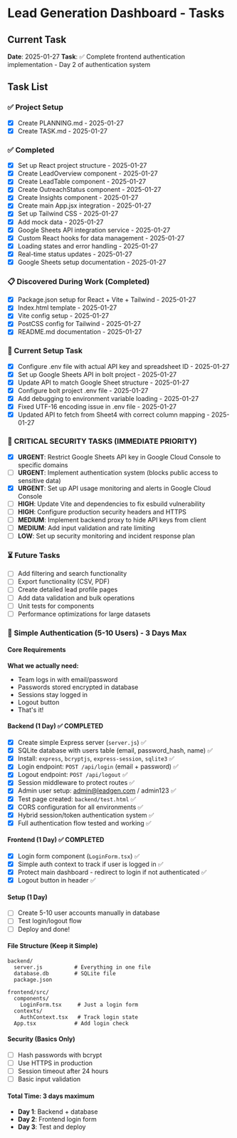 # Lead Generation Dashboard - Tasks

## Current Task
**Date**: 2025-01-27
**Task**: ✅ Complete frontend authentication implementation - Day 2 of authentication system

## Task List

### ✅ Project Setup
- [x] Create PLANNING.md - 2025-01-27
- [x] Create TASK.md - 2025-01-27

### ✅ Completed
- [x] Set up React project structure - 2025-01-27
- [x] Create LeadOverview component - 2025-01-27
- [x] Create LeadTable component - 2025-01-27
- [x] Create OutreachStatus component - 2025-01-27
- [x] Create Insights component - 2025-01-27
- [x] Create main App.jsx integration - 2025-01-27
- [x] Set up Tailwind CSS - 2025-01-27
- [x] Add mock data - 2025-01-27
- [x] Google Sheets API integration service - 2025-01-27
- [x] Custom React hooks for data management - 2025-01-27
- [x] Loading states and error handling - 2025-01-27
- [x] Real-time status updates - 2025-01-27
- [x] Google Sheets setup documentation - 2025-01-27

### 📋 Discovered During Work (Completed)
- [x] Package.json setup for React + Vite + Tailwind - 2025-01-27
- [x] Index.html template - 2025-01-27
- [x] Vite config setup - 2025-01-27
- [x] PostCSS config for Tailwind - 2025-01-27
- [x] README.md documentation - 2025-01-27

### 🔧 Current Setup Task
- [x] Configure .env file with actual API key and spreadsheet ID - 2025-01-27
- [x] Set up Google Sheets API in bolt project - 2025-01-27
- [x] Update API to match Google Sheet structure - 2025-01-27
- [x] Configure bolt project .env file - 2025-01-27
- [x] Add debugging to environment variable loading - 2025-01-27
- [x] Fixed UTF-16 encoding issue in .env file - 2025-01-27
- [x] Updated API to fetch from Sheet4 with correct column mapping - 2025-01-27

### 🚨 **CRITICAL SECURITY TASKS** (IMMEDIATE PRIORITY)
- [x] **URGENT**: Restrict Google Sheets API key in Google Cloud Console to specific domains
- [ ] **URGENT**: Implement authentication system (blocks public access to sensitive data)
- [x] **URGENT**: Set up API usage monitoring and alerts in Google Cloud Console
- [ ] **HIGH**: Update Vite and dependencies to fix esbuild vulnerability
- [ ] **HIGH**: Configure production security headers and HTTPS
- [ ] **MEDIUM**: Implement backend proxy to hide API keys from client
- [ ] **MEDIUM**: Add input validation and rate limiting
- [ ] **LOW**: Set up security monitoring and incident response plan

### ⏳ Future Tasks
- [ ] Add filtering and search functionality
- [ ] Export functionality (CSV, PDF)
- [ ] Create detailed lead profile pages
- [ ] Add data validation and bulk operations
- [ ] Unit tests for components
- [ ] Performance optimizations for large datasets

### 🔐 Simple Authentication (5-10 Users) - 3 Days Max

#### Core Requirements
**What we actually need:**
- Team logs in with email/password
- Passwords stored encrypted in database
- Sessions stay logged in
- Logout button
- That's it!

#### Backend (1 Day) ✅ **COMPLETED**
- [x] Create simple Express server (`server.js`) ✅
- [x] SQLite database with users table (email, password_hash, name) ✅
- [x] Install: `express`, `bcryptjs`, `express-session`, `sqlite3` ✅
- [x] Login endpoint: `POST /api/login` (email + password) ✅
- [x] Logout endpoint: `POST /api/logout` ✅
- [x] Session middleware to protect routes ✅
- [x] Admin user setup: admin@leadgen.com / admin123 ✅
- [x] Test page created: `backend/test.html` ✅
- [x] CORS configuration for all environments ✅
- [x] Hybrid session/token authentication system ✅
- [x] Full authentication flow tested and working ✅

#### Frontend (1 Day) ✅ **COMPLETED**
- [x] Login form component (`LoginForm.tsx`) ✅
- [x] Simple auth context to track if user is logged in ✅
- [x] Protect main dashboard - redirect to login if not authenticated ✅
- [x] Logout button in header ✅

#### Setup (1 Day)
- [ ] Create 5-10 user accounts manually in database
- [ ] Test login/logout flow
- [ ] Deploy and done!

#### File Structure (Keep it Simple)
```
backend/
  server.js          # Everything in one file
  database.db        # SQLite file
  package.json

frontend/src/
  components/
    LoginForm.tsx     # Just a login form
  contexts/
    AuthContext.tsx   # Track login state
  App.tsx            # Add login check
```

#### Security (Basics Only)
- [ ] Hash passwords with bcrypt
- [ ] Use HTTPS in production
- [ ] Session timeout after 24 hours
- [ ] Basic input validation

#### Total Time: 3 days maximum
- **Day 1**: Backend + database
- **Day 2**: Frontend login form
- **Day 3**: Test and deploy 